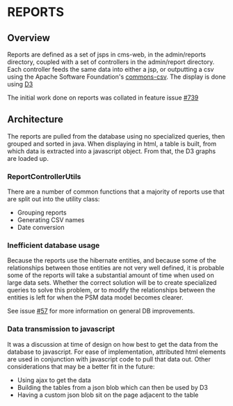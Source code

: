 # REPORTS

## Overview

Reports are defined as a set of jsps in cms-web, in the admin/reports directory,
coupled with a set of controllers in the admin/report directory.  Each
controller feeds the same data into either a jsp, or outputting a csv using
the Apache Software Foundation's
[commons-csv](https://commons.apache.org/proper/commons-csv/).
The display is done using [D3](https://d3js.org/)

The initial work done on reports was collated in feature issue
[#739](https://github.com/SolutionGuidance/psm/issues/739)

## Architecture

The reports are pulled from the database using no specialized queries, then
grouped and sorted in java.  When displaying in html, a table is built, from
which data is extracted into a javascript object.  From that, the D3 graphs
are loaded up.

### ReportControllerUtils

There are a number of common functions that a majority of reports use that
are split out into the utility class:

* Grouping reports
* Generating CSV names
* Date conversion

### Inefficient database usage

Because the reports use the hibernate entities, and because some of the
relationships between those entities are not very well defined, it is
probable some of the reports will take a substantial amount of time when
used on large data sets.  Whether the correct solution will be to create
specialized queries to solve this problem, or to modify the relationships
between the entities is left for when the PSM data model becomes clearer.

See issue [#57](https://github.com/SolutionGuidance/psm/issues/57) for more
information on general DB improvements.

### Data transmission to javascript

It was a discussion at time of design on how best to get the data from the
database to javascript.  For ease of implementation, attributed html elements
are used in conjunction with javascript code to pull that data out.  Other
considerations that may be a better fit in the future:

* Using ajax to get the data
* Building the tables from a json blob which can then be used by D3
* Having a custom json blob sit on the page adjacent to the table
